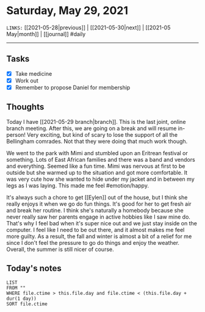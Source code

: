 # Saturday, May 29, 2021
`LINKS:` [[2021-05-28|previous]]  | [[2021-05-30|next]] | [[2021-05 May|month]] | [[journal]]
#daily

---
## Tasks
- [x]  Take medicine
- [x]  Work out
- [x]  Remember to propose Daniel for membership

## Thoughts
Today I have [[2021-05-29 branch|branch]]. This is the last joint, online branch meeting. After this, we are going on a break and will resume in-person! Very exciting, but kind of scary to lose the support of all the Bellingham comrades. Not that they were doing that much work though. 

We went to the park with Mimi and stumbled upon an Eritrean festival or something. Lots of East African families and there was a band and vendors and everything. Seemed like a fun time. Mimi was nervous at first to be outside but she warmed up to the situation and got more comfortable. It was very cute how she wanted to hide under my jacket and in between my legs as I was laying. This made me feel #emotion/happy. 

It's always such a chore to get [[Eylen]] out of the house, but I think she really enjoys it when we go do fun things. It's good for her to get fresh air and break her routine. I think she's naturally a homebody because she never really saw her parents engage in active hobbies like I saw mine do. That's why I feel bad when it's super nice out and we just stay inside on the computer. I feel like I need to be out there, and it almost makes me feel more guilty. As a result, the fall and winter is almost a bit of a relief for me since I don't feel the pressure to go do things and enjoy the weather. Overall, the summer is still nicer of course.

## Today's notes
```dataview
LIST 
FROM ""
WHERE file.ctime > this.file.day and file.ctime < (this.file.day + dur(1 day))
SORT file.ctime
```
